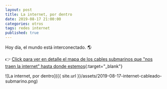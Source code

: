 ```yaml
---
layout: post
title: La internet, por dentro
date: 2019-08-17 21:00:00
categories: otros
tags: redes internet
published: true
---
```


Hoy día, el mundo está interconectado. 🌎

👉 [Click para ver en detalle el mapa de los cables submarinos que "nos traen la internet" hasta donde estemos](https://www.submarinecablemap.com/){:target="_blank"}

![La internet, por dentro]({{ site.url }}/assets/2019-08-17-internet-cableado-submarino.png)
